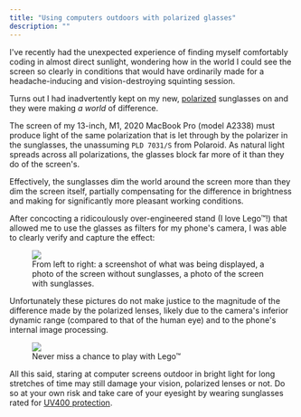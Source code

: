 ```yaml
---
title: "Using computers outdoors with polarized glasses"
description: ""
---
```


I've recently had the unexpected experience of finding myself comfortably
coding in almost direct sunlight, wondering how in the world I could see the
screen so clearly in conditions that would have ordinarily made for a
headache-inducing and vision-destroying squinting session.

Turns out I had inadvertently kept on my new, [polarized][3] sunglasses
on and they were making _a world_ of difference.

The screen of my 13-inch, M1, 2020 MacBook Pro (model A2338) must produce light
of the same polarization that is let through by the polarizer in the sunglasses,
the unassuming `PLD 7031/S` from Polaroid. As natural light spreads across all
polarizations, the glasses block far more of it than they do of the screen's.

Effectively, the sunglasses dim the world around the screen more than they dim
the screen itself, partially compensating for the difference in brightness
and making for significantly more pleasant working conditions.

After concocting a ridicoulously over-engineered stand (I love Lego&#8482;!)
that allowed me to use the glasses as filters for my phone's camera, I was able
to clearly verify and capture the effect:

<figure>
  <img src="{{ '/images/2023-04-08-using-computers-outdoors-with-polarized-glasses/orig.jpg' | prepend: site.baseurl | prepend: site.url }}">
  <figcaption>
    From left to right: a screenshot of what was being displayed, a photo of
    the screen without sunglasses, a photo of the screen with sunglasses.
  </figcaption>
</figure>

Unfortunately these pictures do not make justice to the magnitude of the
difference made by the polarized lenses, likely due to the camera's inferior
dynamic range (compared to that of the human eye) and to the phone's internal
image processing.

<figure>
  <img src="{{ '/images/2023-04-08-using-computers-outdoors-with-polarized-glasses/stand.jpg' | prepend: site.baseurl | prepend: site.url }}">
  <figcaption>
    Never miss a chance to play with Lego&#8482;
  </figcaption>
</figure>

All this said, staring at computer screens outdoor in bright light for long
stretches of time may still damage your vision, polarized lenses or not. Do
so at your own risk and take care of your eyesight by wearing sunglasses 
rated for [UV400 protection][2].

[1]: https://en.wikipedia.org/wiki/Polarization_(physics)#Polarized_sunglasses
[2]: https://en.wikipedia.org/wiki/Sunglasses#Protection
[3]: https://en.wikipedia.org/wiki/Polarizer

